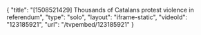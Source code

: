{
    "title": "[1508521429] Thousands of Catalans protest violence in referendum",
    "type": "solo",
    "layout": "iframe-static",
    "videoId": "123185921",
    "url": "\/tvpembed\/123185921"
}